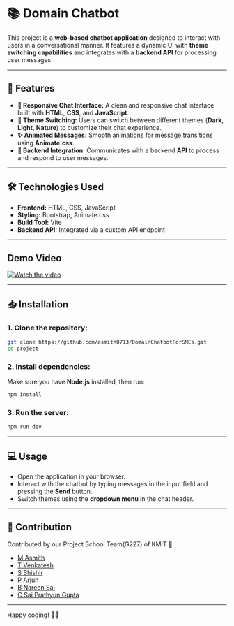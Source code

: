 # 📚 **Domain Chatbot**

This project is a **web-based chatbot application** designed to interact with users in a conversational manner. It features a dynamic UI with **theme switching capabilities** and integrates with a **backend API** for processing user messages.

---

## 🚀 **Features**

- **💬 Responsive Chat Interface:** A clean and responsive chat interface built with **HTML**, **CSS**, and **JavaScript**.
- **🎨 Theme Switching:** Users can switch between different themes (**Dark**, **Light**, **Nature**) to customize their chat experience.
- **✨ Animated Messages:** Smooth animations for message transitions using **Animate.css**.
- **🔗 Backend Integration:** Communicates with a backend **API** to process and respond to user messages.

---

## 🛠️ **Technologies Used**

- **Frontend:** HTML, CSS, JavaScript
- **Styling:** Bootstrap, Animate.css
- **Build Tool:** Vite
- **Backend API:** Integrated via a custom API endpoint

---

## Demo Video

[![Watch the video](https://img.youtube.com/vi/VxzFcsX-UoI/0.jpg)](https://www.youtube.com/watch?v=VxzFcsX-UoI)

---

## 📥 **Installation**

### **1. Clone the repository:**
```bash
git clone https://github.com/asmith0713/DomainChatbotForSMEs.git
cd project
```

### **2. Install dependencies:**
Make sure you have **Node.js** installed, then run:
```bash
npm install
```

### **3. Run the server:**
```bash
npm run dev
```

---

## 💻 **Usage**

- Open the application in your browser.
- Interact with the chatbot by typing messages in the input field and pressing the **Send** button.
- Switch themes using the **dropdown menu** in the chat header.

---

## 🤝 **Contribution**

Contributed by our Project School Team(G227) of KMIT 🎉

- [M Asmith](https://github.com/asmith0713)
- [T Venkatesh](https://github.com/venkateshtagulla)
- [S Shishir](https://github.com/Shishir2105)
- [P Arjun](https://github.com/Arjun7304)
- [B Nareen Sai](https://github.com/Nareen20)
- [C Sai Prathyun Gupta](https://github.com/Gupta-01)

---

Happy coding! 🚀😊
